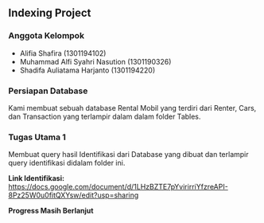 ## Indexing Project
### Anggota Kelompok
- Alifia Shafira (1301194102)
- Muhammad Alfi Syahri Nasution (1301190326)
- Shadifa Auliatama Harjanto (1301194220)

### Persiapan Database
Kami membuat sebuah database Rental Mobil yang terdiri dari Renter, Cars, dan Transaction yang terlampir dalam dalam folder Tables.
### Tugas Utama 1
Membuat query hasil Identifikasi dari Database yang dibuat dan terlampir query identifikasi didalam folder ini.

**Link Identifikasi:**
https://docs.google.com/document/d/1LHzBZTE7pYvirirriYfzreAPI-8Pz25W0u0fitQXYsw/edit?usp=sharing 

**Progress Masih Berlanjut**